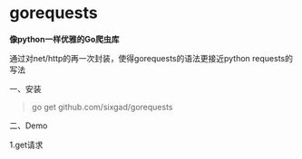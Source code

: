 # gorequests
**像python一样优雅的Go爬虫库**

通过对net/http的再一次封装，使得gorequests的语法更接近python requests的写法

一、安装

> go get github.com/sixgad/gorequests

二、Demo

1.get请求

```

```

